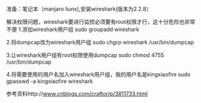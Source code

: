 准备：笔记本（manjaro liunx),安装wireshark(版本为2.2.8）

解决权限问题，wireshark要进行监控必须要有root权限才行，这十分危险也非常不便
1.添加wireshark用户组
sudo groupadd wireshark

2.将dumpcap改为wireshark用户组
sudo chgrp wireshark /usr/bin/dumpcap

3.让wireshark用户组有root权限使用dumpcap
sudo chmod 4755 /usr/bin/dumpcap

4.将需要使用的用户名加入wireshark用户组，我的用户名是kingxiaofire
sudo gpasswd -a kingxiaofire wireshark


参考资料http://www.cnblogs.com/craftor/p/3811733.html

